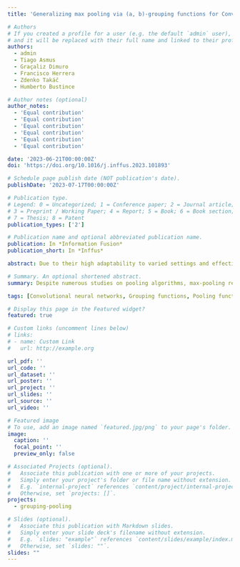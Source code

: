 ```yaml
---
title: 'Generalizing max pooling via (a, b)-grouping functions for Convolutional Neural Networks'

# Authors
# If you created a profile for a user (e.g. the default `admin` user), write the username (folder name) here
# and it will be replaced with their full name and linked to their profile.
authors:
  - admin
  - Tiago Asmus
  - Graçaliz Dimuro
  - Francisco Herrera
  - Zdenko Takáč
  - Humberto Bustince

# Author notes (optional)
author_notes:
  - 'Equal contribution'
  - 'Equal contribution'
  - 'Equal contribution'
  - 'Equal contribution'
  - 'Equal contribution'
  - 'Equal contribution'

date: '2023-06-21T00:00:00Z'
doi: 'https://doi.org/10.1016/j.inffus.2023.101893'

# Schedule page publish date (NOT publication's date).
publishDate: '2023-07-17T00:00:00Z'

# Publication type.
# Legend: 0 = Uncategorized; 1 = Conference paper; 2 = Journal article;
# 3 = Preprint / Working Paper; 4 = Report; 5 = Book; 6 = Book section;
# 7 = Thesis; 8 = Patent
publication_types: ['2']

# Publication name and optional abbreviated publication name.
publication: In *Information Fusion*
publication_short: In *Inffus*

abstract: Due to their high adaptability to varied settings and effective optimization algorithm, Convolutional Neural Networks (CNNs) have set the state-of-the-art on image processing jobs for the previous decade. CNNs work in a sequential fashion, alternating between extracting significant features from an input image and aggregating these features locally through “pooling” functions, in order to produce a more compact representation. Functions like the arithmetic mean or, more typically, the maximum are commonly used to perform this downsampling operation. Despite the fact that many studies have been devoted to the development of alternative pooling algorithms, in practice, “max-pooling” still equals or exceeds most of these possibilities, and has become the standard for CNN construction. In this paper we focus on the properties that make the maximum such an efficient solution in the context of CNN feature downsampling and propose its replacement by grouping functions, a family of functions that share those desirable properties. In order to adapt these functions to the context of CNNs, we present (a, b)-grouping functions, an extension of grouping functions to work with real valued data. We present different construction methods for (a, b)-grouping functions, and demonstrate their empirical applicability for replacing max-pooling by using them to replace the pooling function of many well-known CNN architectures, finding promising results.

# Summary. An optional shortened abstract.
summary: Despite numerous studies on pooling algorithms, max-pooling remains the standard choice in CNNs. In this work, we introduce (a, b)-grouping functions, an extension of grouping functions tailored for real-valued data in CNNs. We present various construction methods for (a, b)-grouping functions and empirically demonstrate their effectiveness by replacing max-pooling in popular CNN architectures, yielding promising results. Our findings highlight the potential of grouping functions as efficient alternatives to max-pooling in CNN feature downsampling.

tags: [Convolutional neural networks, Grouping functions, Pooling functions, Image classification]

# Display this page in the Featured widget?
featured: true

# Custom links (uncomment lines below)
# links:
# - name: Custom Link
#   url: http://example.org

url_pdf: ''
url_code: ''
url_dataset: ''
url_poster: ''
url_project: ''
url_slides: ''
url_source: ''
url_video: ''

# Featured image
# To use, add an image named `featured.jpg/png` to your page's folder.
image:
  caption: ''
  focal_point: ''
  preview_only: false

# Associated Projects (optional).
#   Associate this publication with one or more of your projects.
#   Simply enter your project's folder or file name without extension.
#   E.g. `internal-project` references `content/project/internal-project/index.md`.
#   Otherwise, set `projects: []`.
projects:
  - grouping-pooling

# Slides (optional).
#   Associate this publication with Markdown slides.
#   Simply enter your slide deck's filename without extension.
#   E.g. `slides: "example"` references `content/slides/example/index.md`.
#   Otherwise, set `slides: ""`.
slides: ""
---
```

